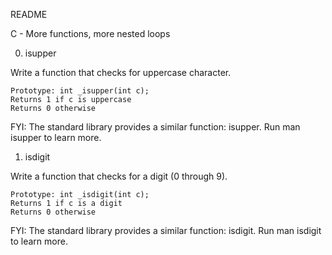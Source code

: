 README

C - More functions, more nested loops

 0. isupper 

Write a function that checks for uppercase character.

    Prototype: int _isupper(int c);
    Returns 1 if c is uppercase
    Returns 0 otherwise

FYI: The standard library provides a similar function: isupper. Run man isupper to learn more.

1. isdigit 

Write a function that checks for a digit (0 through 9).

    Prototype: int _isdigit(int c);
    Returns 1 if c is a digit
    Returns 0 otherwise

FYI: The standard library provides a similar function: isdigit. Run man isdigit to learn more.
